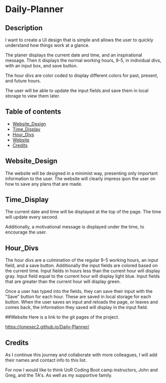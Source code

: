 # Daily-Planner

## Description
I want to create a UI design that is simple and allows the user to quickly understand how things work at a glance. 

The planer displays the current date and time, and an inspirational message. Then it displays the normal working hours, 9-5, in individual divs, with an input box, and save button.

The hour divs are color coded to display different colors for past, present, and future hours.

The user will be able to update the input fields and save them in local storage to view them later.


## Table of contents

* [Website_Design](#Website_Design)
* [Time_Display](#Time_Display)
* [Hour_Divs](#Hour_Divs)
* [Website](#Website)
* [Credits](#Credits)

## Website_Design
The website will be designed in a minimist way, presenting only important information to the user. The website will clearly impress ipon the user on how to save any plans that are made.

## Time_Display
The current date and time will be displayed at the top of the page. The time will update every second.

Additionally, a motivational message is displayed under the time, to encourage the user.

## Hour_Divs
The hour divs are a culmination of the regular 9-5 working hours, an input field, and a save button. Additionally the input fields are colored based on the current time. Input fields in hours less than the current hour will display gray. Input field equal to the current hour will display light blue. Input fields that are greater than the current hour will display green.

Once a user has typed into the fields, they can save their input with the "Save" button for each hour. These are saved in local storage for each button. When the user saves an input and reloads the page, or leaves and comes back, the information they saved will display in the input field.

##Website
Here is a link to the git pages of the project.

https://jonesec2.github.io/Daily-Planner/

## Credits
As I continue this journey and collaborate with more colleagues, I will add their names and contact info to this list.

For now I would like to think UoR Coding Boot camp instructors, John and Greg, and the TA's. As well as my supportive family.

